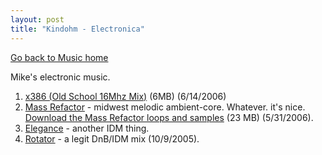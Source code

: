 ```yaml
---
layout: post
title: "Kindohm - Electronica"
---
```


<p><a href="http://kindohm.com/archive/2005/05/17/Music.aspx">Go back to Music home</a> </p>
<p>Mike's electronic music.</p>
<ol> 
<li><a href="http://kindohm.developstuff.com/music/Electronica/Kindohm%20-%20x386%20(Old%20School%2016Mhz%20Mix).mp3">x386 (Old School 16Mhz Mix)</a> (6MB) (6/14/2006)  </li>
<li><a href="http://kindohm.developstuff.com/music/Electronica/Kindohm.Mass%20Refactor.mp3">Mass Refactor</a> - midwest melodic ambient-core. Whatever. it's nice. <a href="http://kindohm.developstuff.com/music/Electronica/MassRefactorLoops.zip">Download the Mass Refactor loops and samples</a> (23 MB) (5/31/2006).  </li>
<li><a href="http://kindohm.developstuff.com/music/Electronica/Kindohm.Elegance.mp3">Elegance</a> - another IDM thing.  </li>
<li><a href="http://kindohm.developstuff.com/music/Electronica/Kindohm.Rotator.mp3">Rotator</a> - a legit DnB/IDM mix (10/9/2005). </li>
</ol> 

